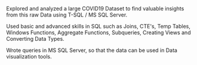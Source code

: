 Explored and analyzed a large COVID19 Dataset to find valuable insights from this raw Data using  T-SQL / MS SQL Server.

Used basic and advanced skills in SQL such as Joins, CTE's, Temp Tables, Windows Functions, Aggregate Functions, Subqueries, Creating Views and Converting Data Types.

Wrote queries in MS SQL Server, so that the data can be used in Data visualization tools.

